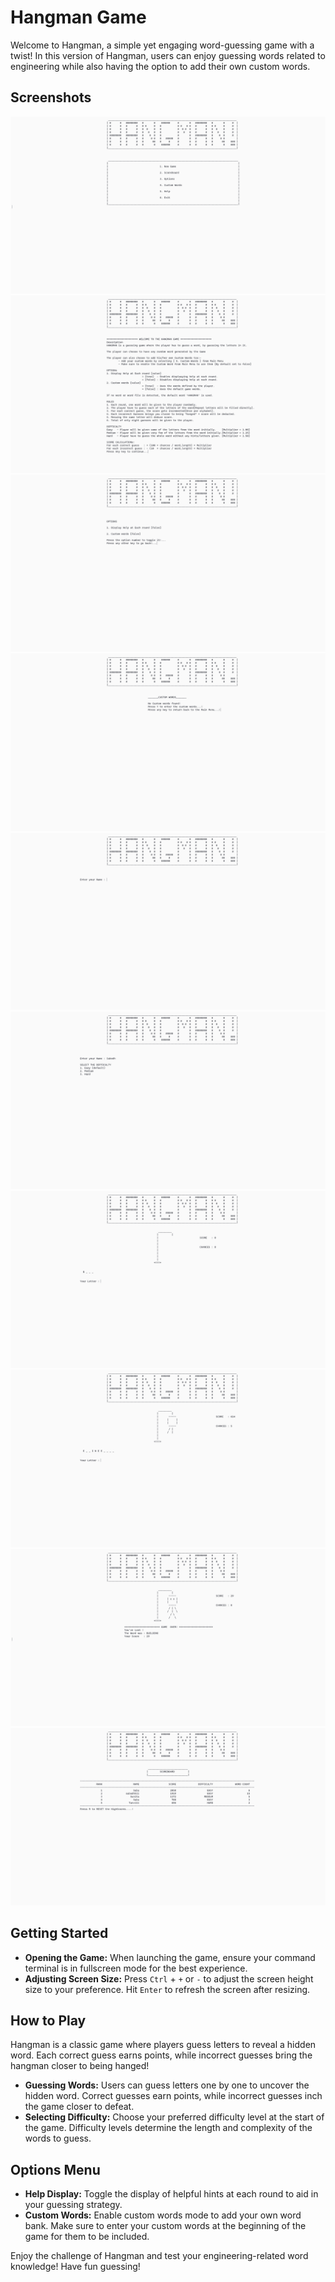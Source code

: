 # Hangman Game

Welcome to Hangman, a simple yet engaging word-guessing game with a twist! In this version of Hangman, users can enjoy guessing words related to engineering while also having the option to add their own custom words.

## Screenshots
![Game Menu](https://raw.githubusercontent.com/Subu114/HANGMAN/main/screenshots/Menu.png)
![Game Help](https://raw.githubusercontent.com/Subu114/HANGMAN/main/screenshots/Help.png)
![Game Options](https://raw.githubusercontent.com/Subu114/HANGMAN/main/screenshots/Options.png)
![Game Custom Words setting](https://raw.githubusercontent.com/Subu114/HANGMAN/main/screenshots/CustomWordsSetting.png)
![Game Start](https://raw.githubusercontent.com/Subu114/HANGMAN/main/screenshots/StartOfGame.png)
![Game Difficulty select](https://raw.githubusercontent.com/Subu114/HANGMAN/main/screenshots/Difficulty.png)
![Game Playing](https://raw.githubusercontent.com/Subu114/HANGMAN/main/screenshots/InGame.png)
![Game Playing](https://raw.githubusercontent.com/Subu114/HANGMAN/main/screenshots/game.png)
![Game Result](https://raw.githubusercontent.com/Subu114/HANGMAN/main/screenshots/FinalResult.png)
![Game Highscore](https://raw.githubusercontent.com/Subu114/HANGMAN/main/screenshots/Highscore.png)


## Getting Started
- **Opening the Game:** When launching the game, ensure your command terminal is in fullscreen mode for the best experience.
- **Adjusting Screen Size:** Press `Ctrl` + `+` or `-` to adjust the screen height size to your preference. Hit `Enter` to refresh the screen after resizing.

## How to Play
Hangman is a classic game where players guess letters to reveal a hidden word. Each correct guess earns points, while incorrect guesses bring the hangman closer to being hanged!
- **Guessing Words:** Users can guess letters one by one to uncover the hidden word. Correct guesses earn points, while incorrect guesses inch the game closer to defeat.
- **Selecting Difficulty:** Choose your preferred difficulty level at the start of the game. Difficulty levels determine the length and complexity of the words to guess.

## Options Menu
- **Help Display:** Toggle the display of helpful hints at each round to aid in your guessing strategy.
- **Custom Words:** Enable custom words mode to add your own word bank. Make sure to enter your custom words at the beginning of the game for them to be included.

Enjoy the challenge of Hangman and test your engineering-related word knowledge! Have fun guessing!
